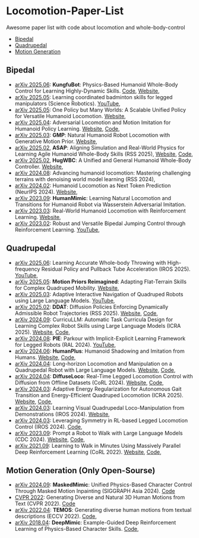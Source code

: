 # Locomotion-Paper-List
Awesome paper list with code about locomotion and whole-body-control

- [Bipedal](#Bipedal)
- [Quadrupedal](#Quadrupedal)
- [Motion Generation](#Motion-Generation)

## Bipedal
- [arXiv 2025.06](https://arxiv.org/abs/2506.12851): **KungfuBot**: Physics-Based Humanoid Whole-Body Control for Learning Highly-Dynamic Skills. [Code](https://github.com/TeleHuman/PBHC), [Website](https://kungfu-bot.github.io/),
- [arXiv 2025.05](https://arxiv.org/abs/2505.22974): Learning coordinated badminton skills for legged manipulators (Science Robotics). [YouTube](https://www.youtube.com/watch?v=zYuxOVQXVt8),
- [arXiv 2025.05](https://arxiv.org/abs/2505.18780): One Policy but Many Worlds: A Scalable Unified Policy for Versatile Humanoid Locomotion. [Website](https://dreampolicy.github.io/),
- [arXiv 2025.04](https://arxiv.org/abs/2504.14305): Adversarial Locomotion and Motion Imitation for Humanoid Policy Learning. [Website](https://almi-humanoid.github.io/), [Code](https://drive.google.com/file/d/12hK8wajdeDG3wN0_WWCt0NY0N9p1HVlA/view?usp=sharing),
- [arXiv 2025.03](https://arxiv.org/abs/2503.09015): **GMP**: Natural Humanoid Robot Locomotion with Generative Motion Prior. [Website](https://sites.google.com/view/humanoid-gmp),
- [arXiv 2025.02](https://arxiv.org/abs/2502.01143), **ASAP**: Aligning Simulation and Real-World Physics for Learning Agile Humanoid Whole-Body Skills (RSS 2025), [Website](https://agile.human2humanoid.com/), [Code](https://github.com/LeCAR-Lab/ASAP),
- [arXiv 2025.02](https://arxiv.org/abs/2502.03206), **HugWBC**: A Unified and General Humanoid Whole-Body Controller. [Website](https://hugwbc.github.io/),
- [arXiv 2024.08](https://arxiv.org/abs/2408.14472): Advancing humanoid locomotion: Mastering challenging terrains with denoising world model learning (RSS 2024),
- [arXiv 2024.02](https://arxiv.org/abs/2402.19469): Humanoid Locomotion as Next Token Prediction (NeurIPS 2024). [Website](https://humanoid-next-token-prediction.github.io/),
- [arXiv 2023.09](https://arxiv.org/abs/2309.14225): **HumanMimic**: Learning Natural Locomotion and Transitions for Humanoid Robot via Wasserstein Adversarial Imitation.
- [arXiv 2023.03](https://arxiv.org/abs/2303.03381): Real-World Humanoid Locomotion with Reinforcement Learning. [Website](https://learning-humanoid-locomotion.github.io/),
- [arXiv 2023.02](https://arxiv.org/abs/2302.09450): Robust and Versatile Bipedal Jumping Control through Reinforcement Learning. [YouTube](https://www.youtube.com/watch?v=aAPSZ2QFB-E),

## Quadrupedal

- [arXiv 2025.06](https://arxiv.org/abs/2506.16986): Learning Accurate Whole-body Throwing with High-frequency Residual Policy and Pullback Tube Acceleration (IROS 2025). [YouTube](https://www.youtube.com/watch?v=3ysgbN6Ca8A),
- [arXiv 2025.05](https://arxiv.org/abs/2505.16084): **Motion Priors Reimagined**: Adapting Flat-Terrain Skills for Complex Quadruped Mobility. [Website](https://anymalprior.github.io/),
- [arXiv 2025.03](https://arxiv.org/abs/2503.22942): Adaptive Interactive Navigation of Quadruped Robots using Large Language Models. [YouTube](https://www.youtube.com/watch?v=W5ttPnSap2g),
- [arXiv 2025.02](https://arxiv.org/abs/2502.15043): **DDAT**: Diffusion Policies Enforcing Dynamically Admissible Robot Trajectories (RSS 2025). [Website](https://iconlab.negarmehr.com/DDAT/), [Code](https://github.com/labicon/DDAT),
- [arXiv 2024.09](https://arxiv.org/abs/2409.18382): CurricuLLM: Automatic Task Curricula Design for Learning Complex Robot Skills using Large Language Models (ICRA 2025). [Website](https://iconlab.negarmehr.com/CurricuLLM/), [Code](https://github.com/labicon/CurricuLLM),
- [arXiv 2024.08](https://arxiv.org/abs/2408.13740): **PIE**: Parkour with Implicit-Explicit Learning Framework for Legged Robots (RAL 2024). [YouTube](https://youtu.be/XsjFNcND6js?si=9eLiI8P3fTAXH1mc),
- [arXiv 2024.06](https://arxiv.org/abs/2406.10454): **HumanPlus**: Humanoid Shadowing and Imitation from Humans. [Website](https://sites.google.com/berkeley.edu/efficient-locomotion), [Code](https://github.com/MarkFzp/humanplus),
- [arXiv 2024.04](https://arxiv.org/abs/2404.05291): Long-horizon Locomotion and Manipulation on a Quadrupedal Robot with Large Language Models. [Website](https://sites.google.com/view/long-horizon-robot), [Code](https://github.com/shihusi/LongHorizonRobot),
- [arXiv 2024.04](https://arxiv.org/abs/2404.19264): **DiffuseLoco**: Real-Time Legged Locomotion Control with Diffusion from Offline Datasets (CoRL 2024). [Website](https://diffuselo.co/), [Code](https://github.com/HybridRobotics/DiffuseLoco),
- [arXiv 2024.03](https://arxiv.org/abs/2403.20001): Adaptive Energy Regularization for Autonomous Gait Transition and Energy-Efficient Quadruped Locomotion (ICRA 2025). [Website](https://sites.google.com/berkeley.edu/efficient-locomotion), [Code](https://github.com/Oscar-B-Liang/wtw_new),
- [arXiv 2024.03](https://arxiv.org/abs/2403.20328): Learning Visual Quadrupedal Loco-Manipulation from Demonstrations (IROS 2024). [Website](https://zhengmaohe.github.io/leg-manip/),
- [arXiv 2024.03](https://arxiv.org/abs/2403.17320): Leveraging Symmetry in RL-based Legged Locomotion Control (IROS 2024). [Code](https://github.com/HybridRobotics/SymmLoco),
- [arXiv 2023.09](https://arxiv.org/abs/2309.09969): Prompt a Robot to Walk with Large Language Models (CDC 2024). [Website](https://prompt2walk.github.io/), [Code](https://github.com/HybridRobotics/prompt2walk),
- [arXiv 2021.09](https://arxiv.org/abs/2109.11978): Learning to Walk in Minutes Using Massively Parallel Deep Reinforcement Learning (CoRL 2022). [Website](https://leggedrobotics.github.io/legged_gym/), [Code](https://github.com/leggedrobotics/legged_gym),

## Motion Generation (Only Open-Sourse)
- [arXiv 2024.09](https://arxiv.org/abs/2409.14393): **MaskedMimic**: Unified Physics-Based Character Control Through Masked Motion Inpainting (SIGGRAPH Asia 2024). [Code](https://github.com/DanielTruong99/MaskedMimic)
- [CVPR 2022](https://ericguo5513.github.io/text-to-motion/): Generating Diverse and Natural 3D Human Motions from Text (CVPR 2022). [Code](https://github.com/EricGuo5513/text-to-motion)
- [arXiv 2022.04](https://arxiv.org/abs/2204.14109): **TEMOS**: Generating diverse human motions from textual descriptions (ECCV 2022). [Code](https://github.com/Mathux/TEMOS),
- [arXiv 2018.04](https://arxiv.org/abs/1804.02717): **DeepMimic**: Example-Guided Deep Reinforcement Learning of Physics-Based Character Skills. [Code](https://github.com/xbpeng/DeepMimic),
